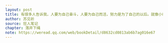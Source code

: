 ```yaml
---
layout: post
title: 有很多人告诉我，人要为自己奋斗，人要为自己而活，努力是为了自己的以后。就像小时候也有很多人告诉我，读书是为了自己，不是为了别人。他们没法说服一种人，即认为自己不值得的人。不值得那些辛苦，不值得承受一次又一次的挫败。当然，也不值得好运和成功。我不值得。除非有人认定我值得。
author: 苏见祈
source: 狂人笔记
chapter: 落井下绳
note: https://weread.qq.com/web/bookDetail/d8632cd0813ab6b7ag016e67
---
```

